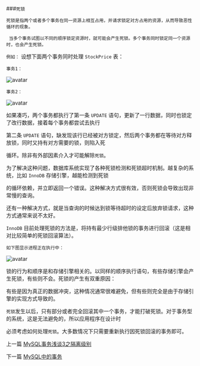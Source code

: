 <!--
author: 老A在Coding
date: 2021-1-3
title: MySQL事务浅谈4之死锁
tags: MySQL
category: MySQL,MySQL死锁
status: publish
summary: MySQL 死锁
-->

###```死锁```


```死锁是指两个或者多个事务在同一资源上相互占用，并请求锁定对方占用的资源，从而导致恶性循环的现象。```

``` 当多个事务试图以不同的顺序锁定资源时，就可能会产生死锁。多个事务同时锁定同一个资源时，也会产生死锁。```  

```例如：```
设想下面两个事务同时处理 ```StockPrice``` 表：

```事务1：```  

![avatar](http://static.imlaoa.com/imlaoa/dead_lock1.png)
```
事务2：
```
![avatar](http://static.imlaoa.com/imlaoa/dead_lock2.png)



如果凑巧，两个事务都执行了第一条 ```UPDATE``` 语句，更新了一行数据，同时也锁定了改行数据，接着每个事务都尝试去执行

第二条 ```UPDATE``` 语句，缺发现该行已经被对方锁定，然后两个事务都在等待对方释放锁，同时又持有对方需要的锁，则陷入死

循环。除非有外部因素介入才可能解除```死锁```。

为了解决这种问题，数据库系统实现了各种死锁检测和死锁超时机制。越复杂的系统，比如 ```InnoDB``` 存储引擎，越能检测到死锁

的循环依赖，并立即返回一个错误。这种解决方式很有效，否则死锁会导致出现非常慢的查询。

还有一种解决方式，就是当查询的时候达到锁等待超时的设定后放弃锁请求，这种方式通常来说不太好。

```InnoDB``` 目前处理死锁的方法是，将持有最少行级排他锁的事务进行回滚（这是相对比较简单的死锁回滚算法）。


```如下图显示进程正在执行中：```


![avatar](http://static.imlaoa.com/imlaoa/dead_lock.png)

锁的行为和顺序是和存储引擎相关的。以同样的顺序执行语句，有些存储引擎会产生死锁，有些则不会。死锁的产生有双重原因：

有些是因为真正的数据冲突，这种情况通常很难避免，但有些则完全是由于存储引擎的实现方式导致的。

```死锁```发生以后，只有部分或者完全回滚其中一个事务，才能打破死锁。对于事务型的系统，这是无法避免的，所以应用程序在设计时

必须考虑如何处理```死锁```。大多数情况下只需要重新执行因死锁回滚的事务即可。    
   

上一篇 [MySQL事务浅谈3之隔离级别](http://www.imlaoa.com/blog/mysql-dry-isolation.html)

下一篇 [MySQL中的事务](http://www.imlaoa.com/blog/mysql-auto-commit.html)